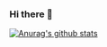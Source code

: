 ### Hi there 👋

[![Anurag's github stats](https://github-readme-stats.vercel.app/api?username=jk-sen&show_icons=true&count_private=true)](https://github.com/anuraghazra/github-readme-stats)


<!--
**jk-sen/jk-sen** is a ✨ _special_ ✨ repository because its `README.md` (this file) appears on your GitHub profile.

Here are some ideas to get you started:

- 🔭 I’m currently working on Alibaba
- 🌱 I’m currently learning css/html/javascript
- 🌞 fuck me v❤ ：jksen10086

-->
